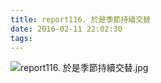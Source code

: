 ```yaml
---
title: report116. 於是季節持續交替
date: 2016-02-11 22:02:30
tags:
---
```

![report116. 於是季節持續交替.jpg](https://i.loli.net/2018/03/24/5ab526867cada.jpg)
